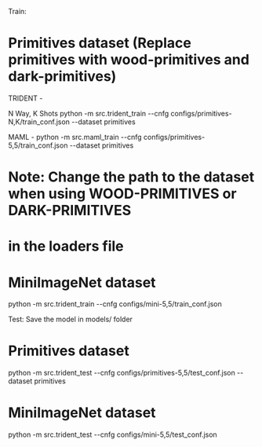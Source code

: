 Train:  
# Primitives dataset (Replace primitives with wood-primitives and dark-primitives)
TRIDENT - 

N Way, K Shots
python -m src.trident_train --cnfg configs/primitives-N,K/train_conf.json --dataset primitives

MAML - 
python -m src.maml_train --cnfg configs/primitives-5,5/train_conf.json --dataset primitives

# Note: Change the path to the dataset when using WOOD-PRIMITIVES or DARK-PRIMITIVES 
# in the loaders file

# MiniImageNet dataset
python -m src.trident_train --cnfg configs/mini-5,5/train_conf.json

Test: 
Save the model in models/ folder
# Primitives dataset
python -m src.trident_test --cnfg configs/primitives-5,5/test_conf.json --dataset primitives
# MiniImageNet dataset
python -m src.trident_test --cnfg configs/mini-5,5/test_conf.json
